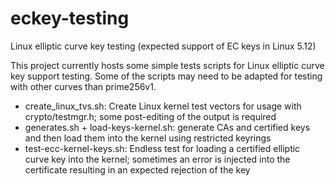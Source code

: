 # eckey-testing
Linux elliptic curve key testing (expected support of EC keys in Linux 5.12)

This project currently hosts some simple tests scripts for Linux elliptic curve key support testing. Some of the scripts may need to be adapted for testing with other curves than prime256v1.

- create_linux_tvs.sh: Create Linux kernel test vectors for usage with crypto/testmgr.h; some post-editing of the output is required
- generates.sh + load-keys-kernel.sh: generate CAs and certified keys and then load them into the kernel using restricted keyrings
- test-ecc-kernel-keys.sh: Endless test for loading a certified elliptic curve key into the kernel; sometimes an error is injected into the certificate resulting in an expected rejection of the key
